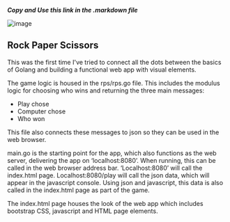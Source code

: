 ___Copy and Use this link in the .markdown file___  

![image]([https://cloud.githubusercontent.com/assets/711743/25648417/57cd2c0c-2fe9-11e7-8753-b60ea2656faf.png](https://github.com/PhoenixGreen/MyGoProjects/blob/main/RockPaperScissorsApp/Rock%20paper%20scissors%20app.jpg?raw=true))

## Rock Paper Scissors
This was the first time I've tried to connect all the dots between the basics of Golang and building a functional web app with visual elements. 

The game logic is housed in the rps/rps.go file. This includes the modulus logic for choosing who wins and returning the three main messages:
* Play chose
* Computer chose
* Who won 

This file also connects these messages to json so they can be used in the web browser.

main.go is the starting point for the app, which also functions as the web server, delivering the app on ‘localhost:8080’. When running, this can be called in the web browser address bar. ‘Localhost:8080’ will call the index.html page. Localhost:8080/play will call the json data, which will appear in the javascript console. Using json and javascript, this data is also called in the index.html page as part of the game.

The index.html page houses the look of the web app which includes bootstrap CSS, javascript and HTML page elements.
